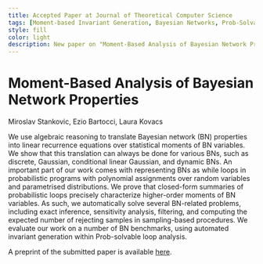```yaml
---
title: Accepted Paper at Journal of Theoretical Computer Science
tags: [Moment-based Invariant Generation, Bayesian Networks, Prob-Solvable Loops, Probabilistic Machine Learning]  
style: fill
color: light
description: New paper on "Moment-Based Analysis of Bayesian Network Properties" published in the Journal of Theoretical Computer Science.
---
```


# Moment-Based Analysis of Bayesian Network Properties

Miroslav Stankovic, Ezio Bartocci, Laura Kovacs

We use algebraic reasoning to translate Bayesian network (BN) properties into linear recurrence equations over  statistical moments of BN variables. We show that this translation can always be done for various BNs,  such as discrete, Gaussian, conditional linear Gaussian, and dynamic BNs. An important part of our work  comes with representing BNs as while loops in probabilistic programs with polynomial assignments over random variables and parametrised distributions. We prove that closed-form summaries of probabilistic loops precisely characterize higher-order moments of BN variables.  As such, we automatically solve several BN-related problems, including exact inference, sensitivity analysis, filtering, and computing the expected number of rejecting samples in sampling-based procedures. We evaluate our work on a number of BN benchmarks, using automated invariant generation within Prob-solvable loop analysis.

A preprint of the submitted paper is available [here](https://arxiv.org/abs/2007.09450).




